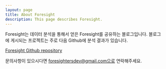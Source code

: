 ```yaml
---
layout: page
title: About Foresight
description: This page describes Foresight.
---
```

Foresight는 데이터 분석을 통해서 얻은 Foresight를 공유하는 블로그입니다. 블로그에 게시되는 프로젝트는 주로 다음 Github에 분석 결과가 있습니다.

[Foresight Github repository](https://github.com/foresighters/project-storage)

문의사항이 있으시다면 foresightersdev@gmail.com으로 연락해주세요.
